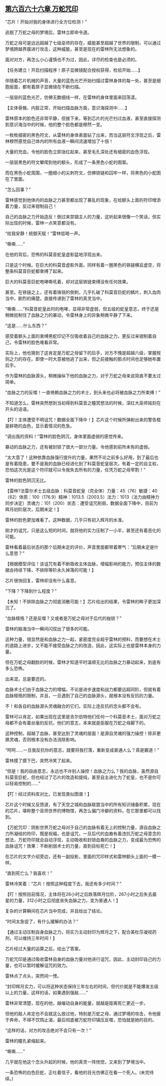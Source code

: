 ## [第六百六十六章 万蛇咒印](https://www.xxbiquge.com/11_11222/8983889.html)


  “芯片！开始对我的身体进行全方位检测！”

  逃脱了万蛇之母的梦境后，雷林立即命令道。

  万蛇之母可是远远超越了七级巫师的存在，威能甚至超越了世界的限制，可以通过梦境跨越界膜进行攻击，这种威能，甚至是现在的雷林所无法想象的。

  面对对方，再怎么小心谨慎也不为过，因此，详尽的检查也是必须的。

  【任务建立！开启扫描程序！原子显微镜配合授权获得，检验开始……】

  伴随着芯片机械的声音，大量的蓝色光芒开始扫描过雷林身体的每一处，甚至是细胞层面，都有着原子显微镜在不断扫描。

  一层层的蓝色光芒，仿佛无数细线一样，在雷林的身体里面来回荡漾。

  【主体骨骼、内脏正常，开始扫描血脉方面，意识海探测中……】

  雷林原本的脸色还非常平静，但接下来，等到芯片的光芒扫过血液，甚至直接探测到意识海当中的时候，他的整个脸色都是穆然一变。

  一枚枚细密的黑色符文，从雷林的身体表面钻了出来，而当这层符文浮现之后，雷林穆然感觉自己体内的所有血液一瞬间流速增加了十倍！

  大量的充血，令他的脸色立即涨红起来，甚至毛孔深处还有细密的血色浮现。

  一层层黑色的符文攀爬到他的额头，形成了一条黑色小蛇的图案。

  而在黑色小蛇周围，一圈细小的尖刺符文，仿佛锁链和囚牢一样，将黑色的小蛇困在了里面。

  “怎么回事？”

  雷林感觉到他体内的血脉之力甚至都出现了暴乱的现象，在给额头上面的符印增添着力量，反过来钳制自己！

  自己的血脉之力开始造反！倒过来禁锢主人的力量，这听起来很像一个笑话，但实际出现的时候，雷林一点笑意都没有。

  “给我安静！统御天赋！”雷林低喝一声。

  “嘶嘶……”

  在他的背后，恐怖的科莫音蛇皇虚影猛地浮现出来。

  只是这个时候。在巨大的科莫音虚影外面，同样有着一圈黑色的铁链横亘虚空，将整条科莫音巨蛇都束缚了起来。

  巨大的科莫音巨蛇咆哮嘶吼着，却对这层铁链束缚没有任何效果。

  甚至。在铁链之上，还有着锋锐的倒刺，几乎扎破了科莫音巨蛇的鳞片，刺入血肉当中，剧烈的痛楚。直接传递到了雷林的真灵当中。

  “嘶嘶……”科莫音蛇皇此时的咆哮，显得非常虚弱，但五级的蛇皇意志，终于还是稍微扼制住了血脉之力的暴动，令雷林身上的异象稍微平静了下来。

  “这是……什么东西？”

  感受着额头上面的束缚黑蛇印记不仅吸收着自己的血脉之力，更反过来钳制着自己，令雷林的脸色难看非常。

  实际上，他也猜到了这肯定是万蛇之母留下的后手，对方不愧是超越六级，掌握规则之力的存在。即使一时大意被他逃了出来，但之前接触的那点时间也足够她布置后手。

  作为雷林的血脉源头，稍微操纵下他的血脉之力，对于万蛇之母来说简直不要太过简单。

  “血脉之力的反噬！一直倚赖血脉之力的术士，到头来也必将被血脉之力所束缚！”

  不知道怎么，雷林突然想到当初得到科莫音之瞳冥想法的时候，深红大巫师铭刻在开头的话语。

  【叮！主体遭受不明诅咒！数据全面下降中！】芯片这个时候所弹射出来的警告框是鲜艳的血色，显示着情况的危急。

  “调出我的资料！”雷林的脸色阴沉，身体里面虚弱的感觉传来。

  暴动的血脉之力，还有被封锁了很大一部分力量。令他感到前所未有的虚弱。

  “太大意了！这种依靠血脉强行提升的力量，果然不论之前多么好用，到了最后也是有着隐患，要不是我的血脉已经进化到了科莫音蛇皇层次。有着一定的自主权，恐怕这次光是这个符印就可以令我失去所有的力量，任凭万蛇之母宰割！”

  雷林的脸色阴沉无比。

  【雷林?法雷尔术士五级血脉：科莫音蛇皇（完全体）力量：45（76）敏捷：40（62）体质：100（176.9）精神：1013.5（2003.5）法力：1013（法力由精神力同步决定）灵魂力：101（200）状态：遭受诅咒削弱，数据全面下降中，目前为辉月初阶层次，后期未定！】

  雷林的脸色更加难看了。这种数据，几乎只有初入辉月的水准。

  刚才的诅咒，只是这么短的时间，就将他的实力压制了一小半，甚至还有着恶化的可能。

  雷林看着最后状态的那个后期未定的评价，声音里面都带着寒气：“后期未定是什么意思？”

  【根据模型评估！该诅咒有着不断吸收主体血脉，增幅影响的能力，预估主体的数据会持续下降，不排除等阶永久掉落的可能！】

  芯片很快回复，雷林却没有什么喜意。

  “下降？下降到什么程度？”

  【未知！不排除血脉之力彻底消散可能！】芯片给出的结果，令雷林的眸子更加深沉了。

  “血脉桎梏？还是反噬？又或者是万蛇之母对于后代的枷锁？”

  雷林的脑海当中一瞬间闪现出了很多的可能。

  这种力量，很显然是和血脉之力一起，紧密度完全超乎雷林的预料，而要想在术士的道路上进步，又不能不接受血脉之力的改造，因此，这实际上也是雷林本身的力量。

  但在万蛇之母翻脸的时候，雷林才知道平时温顺无比的血脉之力暴动起来，到底有多么恐怖。

  出来混，总是要还的。

  血脉术士们由于血脉之力的增幅，不论是进步速度和战力都要远超同阶，但就有着血脉桎梏的限制，并且，一旦遇到了自己的血脉源头，就根本没有反抗的力量。

  不！和各自的血脉源头灵魂融合的它们，实际上连反抗的念头都不会有。

  雷林可以肯定，如果出现在这里是吉尔伯特他们任何一个科莫音术士，面对万蛇之母都不会有着丝毫的反抗，他们的意志，本来就是臣服在万蛇之母脚下的。

  这种控制，超越了血脉，甚至达到了灵魂的层面！是源自灵魂的强力操控！除非更换灵魂，否则根本没有办法消除影响。

  “呵呵……一旦我反抗你的意志，就要将我打落，重新变成普通人么？真是霸道！”

  雷林摸了摸下巴，突然冷笑了起来。

  “但是！我的自由意志，永远也不许别人操控！血脉之力么？我的血脉，虽然源自科莫音巨蛇，但也经过了芯片的改造和提纯，甚至自主进化为了蛇皇，也不是你可以轻易控制的……”

  【叮！经过资料库对比，已发现类似图谱！】

  芯片这个时候又反馈道，有了天空之城和血脉联盟当中的所有知识储备积累，现在的芯片，堪称整个巫师世界的博物馆，再怎么偏门冷僻的资料，在它那里都可以找到。

  【万蛇咒印：阴影世界万蛇之母对于自己的血脉有着无上的控制力量，源自血脉之力所凝结的符印，既是祝福，也是诅咒，一旦后代的血裔有着违抗万蛇之母意念的想法，万蛇符印就会自动浮现，主动吸收和封锁血裔的血脉之力，变成最为恐怖的血脉诅咒！效果：不断削弱术士的力量，直到目标死亡！】

  在芯片的文字介绍旁边，还有一副投影，里面的咒印样式和雷林额头上面的一模一样。

  “直到死亡么？我喜欢！”

  雷林冷笑着：“芯片！按照这种程度下去，我还有多少时间？”

  【叮！按照目前情况，主体将在26小时之后跌落辉月位阶，267小时之后失去晨星的力量，312小时之后彻底丧失血脉之力，变为普通人！】

  复杂的计算瞬间在芯片当中完成，并且给出了结论。

  “时间太急促了，有什么缓解的办法？”

  【通过主动压制自身血脉之力，将实力主动封印为辉月之下，配合美杜莎凝视药剂，可以维持三年时间！】

  芯片经过大量的运算之后，给出了答案。

  万蛇咒印是通过吸收雷林自身的血脉力量对他进行诅咒，因此，主动封印自己的力量，也可以暂时缓解诅咒的效力。

  雷林点了点头，突然间一愣。

  “封印辉月实力，可以将这种状态保持三年左右的时间，但代价就是不能爆发五级以上的力量，这样的话，如果遇到强敌……”

  雷林非常清楚，现在的他，越催动自身的能量，就越是距离死亡更近一步。

  但他的敌人肯定也不会就这么放过他，特别是万蛇之母，通过梦境的攻击，令他疲于奔命，不得不饮鸩止渴，最后彻底被万蛇符印镇压反噬，恐怕就是她的目的。

  “这样的话，对方的攻击绝对不会只有一次！”

  雷林的瞳孔紧缩起来。

  “嘶嘶……”

  几乎就在他这个念头升起的时候，他的真灵一阵恍惚，又来到了梦境当中。

  一条恐怖的白色巨蛇，正吐着信子，看他的目光仿佛正在看一个死人。(未完待续。)
